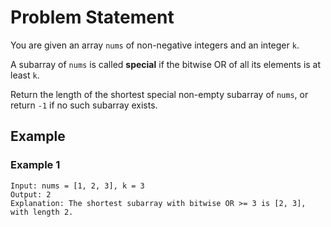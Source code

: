 # Problem Statement

You are given an array `nums` of non-negative integers and an integer `k`.

A subarray of `nums` is called **special** if the bitwise OR of all its elements is at least `k`.

Return the length of the shortest special non-empty subarray of `nums`, or return `-1` if no such subarray exists.

## Example

### Example 1

```plaintext
Input: nums = [1, 2, 3], k = 3
Output: 2
Explanation: The shortest subarray with bitwise OR >= 3 is [2, 3], with length 2.
```
